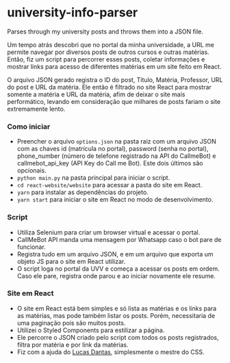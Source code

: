 # university-info-parser
Parses through my university posts and throws them into a JSON file.

Um tempo atrás descobri que no portal da minha universidade, a URL me permite navegar por diversos posts de outros cursos e outras matérias. Então, fiz um script para percorrer esses posts, coletar informações e mostrar links para acesso de diferentes matérias em um site feito em React.

O arquivo JSON gerado registra o ID do post, Título, Matéria, Professor, URL do post e URL da matéria. Ele então é filtrado no site React para mostrar somente a matéria e URL da matéria, afim de deixar o site mais performático, levando em consideração que milhares de posts fariam o site extremamente lento.

### Como iniciar
- Preencher o arquivo ```options.json``` na pasta raiz com um arquivo JSON com as chaves id (matrícula no portal), password (senha no portal), phone_number (número de telefone registrado na API do CallmeBot) e callmebot_api_key (API Key do Call me Bot). Este dois últimos são opcionais.  
- ```python main.py``` na pasta principal para iniciar o script.
- ```cd react-website/website``` para acessar a pasta do site em React.
- ```yarn``` para instalar as dependências do projeto.
- ```yarn start``` para iniciar o site em React no modo de desenvolvimento.

### Script
- Utiliza Selenium para criar um browser virtual e acessar o portal.
- CallMeBot API manda uma mensagem por Whatsapp caso o bot pare de funcionar.
- Registra tudo em um arquivo JSON, e em um arquivo que exporta um objeto JS para o site em React utilizar.
- O script loga no portal da UVV e começa a acessar os posts em ordem. Caso ele pare, registra onde parou e ao iniciar novamente ele resume.

### Site em React
- O site em React está bem simples e só lista as matérias e os links para as matérias, mas pode também listar os posts. Porém, necessitaria de uma paginação pois são muitos posts.
- Utilizei o Styled Components para estilizar a página.
- Ele percorre o JSON criado pelo script com todos os posts registrados, filtra por matéria e por link da matérias.
- Fiz com a ajuda do [Lucas Dantas](https://github.com/lucasdantas51), simplesmente o mestre do CSS.
